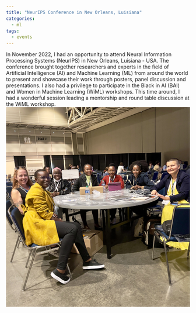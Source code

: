 ```yaml
---
title: "NeurIPS Conference in New Orleans, Luisiana"
categories:
  - ml
tags:
  - events
---
```

In November 2022, I had an opportunity to attend Neural Information Processing Systems (NeurIPS) in New Orleans, Luisiana - USA. The conference brought together researchers and experts in the field of Artificial Intelligence (AI) and Machine Learning (ML) from around the world to present and showcase their work through posters, panel discussion and presentations. I also had a privilege to participate in the Black in AI (BAI) and Women in Machine Learning (WiML) workshops. This time around, I had a wonderful session leading a mentorship and round table discussion at the WiML workshop.
<img src="/assets/images/luisiana1.jpg" class="align-center" alt="">



